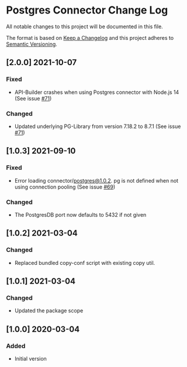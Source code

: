 # Postgres Connector Change Log
All notable changes to this project will be documented in this file.

The format is based on [Keep a Changelog](http://keepachangelog.com/)
and this project adheres to [Semantic Versioning](http://semver.org/).

## [2.0.0] 2021-10-07
### Fixed
- API-Builder crashes when using Postgres connector with Node.js 14 (See issue [#71](https://github.com/Axway-API-Management-Plus/apim-cli/issues/71))

### Changed
- Updated underlying PG-Library from version 7.18.2 to 8.7.1 (See issue [#71](https://github.com/Axway-API-Management-Plus/apim-cli/issues/71))

## [1.0.3] 2021-09-10
### Fixed
- Error loading connector/postgres@1.0.2. pg is not defined when not using connection pooling (See issue [#69](https://github.com/Axway-API-Management-Plus/apim-cli/issues/69))

### Changed
- The PostgresDB port now defaults to 5432 if not given

## [1.0.2] 2021-03-04
### Changed
- Replaced bundled copy-conf script with existing copy util.

## [1.0.1] 2021-03-04
### Changed
- Updated the package scope


## [1.0.0] 2020-03-04
### Added
- Initial version
